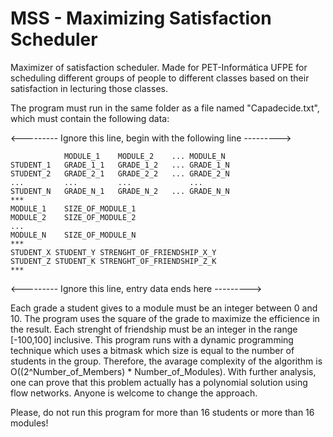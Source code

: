 MSS - Maximizing Satisfaction Scheduler
===

Maximizer of satisfaction scheduler. Made for PET-Informática UFPE for scheduling different groups of people to different classes based on their satisfaction in lecturing those classes.

The program must run in the same folder as a file named "Capadecide.txt", which must contain the following data:

<--------- Ignore this line, begin with the following line --------->
```
			MODULE_1	MODULE_2	...	MODULE_N
STUDENT_1	GRADE_1_1	GRADE_1_2	...	GRADE_1_N
STUDENT_2	GRADE_2_1	GRADE_2_2	...	GRADE_2_N
...			...			...				...
STUDENT_N	GRADE_N_1	GRADE_N_2	...	GRADE_N_N
***
MODULE_1	SIZE_OF_MODULE_1
MODULE_2	SIZE_OF_MODULE_2
...
MODULE_N	SIZE_OF_MODULE_N
***
STUDENT_X STUDENT_Y STRENGHT_OF_FRIENDSHIP_X_Y
STUDENT_Z STUDENT_K STRENGHT_OF_FRIENDSHIP_Z_K
***
```
<--------- Ignore this line, entry data ends here --------->

Each grade a student gives to a module must be an integer between 0 and 10. The program uses the square of the grade to maximize the efficience in the result.
Each strenght of friendship must be an integer in the range [-100,100] inclusive.
This program runs with a dynamic programming technique which uses a bitmask which size is equal to the number of students in the group. Therefore, the avarage complexity of the algorithm is O((2^Number_of_Members) * Number_of_Modules). With further analysis, one can prove
that this problem actually has a polynomial solution using flow networks. Anyone is welcome to change the approach.

Please, do not run this program for more than 16 students or more than 16 modules!

